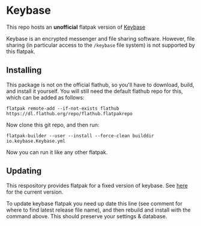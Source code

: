 # Keybase

This repo hosts an **unofficial** flatpak version of [Keybase](https://keybase.io/)

Keybase is an encrypted messenger and file sharing software.
However, file sharing (in particular access to the `/keybase` file system) is not supported by this flatpak.

## Installing

This package is not on the official flathub, so you'll have to download, build, and install it yourself.
You will still need the default flathub repo for this, which can be added as follows:

```
flatpak remote-add --if-not-exists flathub https://dl.flathub.org/repo/flathub.flatpakrepo
```

Now clone this git repo, and then run:

```
flatpak-builder --user --install --force-clean builddir io.keybase.Keybase.yml
```

Now you can run it like any other flatpak.

## Updating

This respository provides flatpak for a fixed version of keybase.
See [here](https://github.com/RalfJung/io.keybase.Keybase/blob/master/io.keybase.Keybase.yml#L54) for the current version.

To update keybase flatpak you need up date this line (see comment for where to find latest release file name), and then rebuild and install with the command above.
 This should preserve your settings & database.
